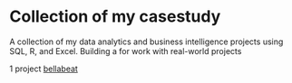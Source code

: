 # Collection of my casestudy

A collection of my data analytics and business intelligence projects using SQL, R, and Excel.
 Building a for work with real-world projects

1 project [bellabeat](https://github.com/KittimaRodriguez/CaseStudy/tree/main/bellabeat-case-study)



